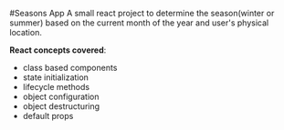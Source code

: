 #Seasons App
A small react project to determine the season(winter or summer) based on the current month of the year and user's physical location.

**React concepts covered**:

- class based components
- state initialization
- lifecycle methods
- object configuration
- object destructuring
- default props
